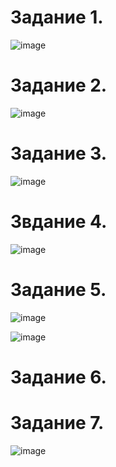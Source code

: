 Задание 1.
==================

![image](https://user-images.githubusercontent.com/60341565/144804744-4c4355c4-b123-4573-a785-199e16da8d40.png)

Задание 2.
=================

![image](https://user-images.githubusercontent.com/60341565/144806136-5889804f-1b0c-4d69-aeba-0f3727455e73.png)

Задание 3.
=================

![image](https://user-images.githubusercontent.com/60341565/145363489-c0d2f518-e4f1-4571-87f2-8709a22eb110.png)


Звдание 4.
=================

![image](https://user-images.githubusercontent.com/60341565/144826796-b33da908-3603-4153-86ca-baed7669e60f.png)

Задание 5.
==================

![image](https://user-images.githubusercontent.com/60341565/145365590-91c80843-66cf-4aee-8f9c-d7b6f484f844.png)

![image](https://user-images.githubusercontent.com/60341565/145369856-db8b60d4-38f0-4bd7-ae61-427fbfc7107c.png)


Задание 6.
=================


Задание 7.
=================

![image](https://user-images.githubusercontent.com/60341565/145357474-109a909f-ecf4-4de1-91e4-44dabe491305.png)
